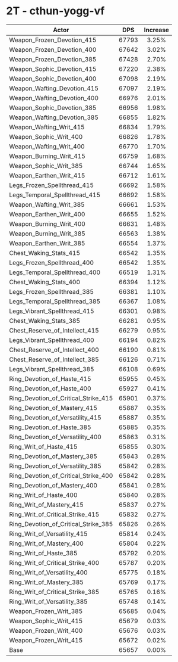 # 2T - cthun-yogg-vf
| Actor | DPS | Increase |
|---|:---:|:---:|
|Weapon_Frozen_Devotion_415|67793|3.25%|
|Weapon_Frozen_Devotion_400|67642|3.02%|
|Weapon_Frozen_Devotion_385|67428|2.70%|
|Weapon_Sophic_Devotion_415|67220|2.38%|
|Weapon_Sophic_Devotion_400|67098|2.19%|
|Weapon_Wafting_Devotion_415|67097|2.19%|
|Weapon_Wafting_Devotion_400|66976|2.01%|
|Weapon_Sophic_Devotion_385|66956|1.98%|
|Weapon_Wafting_Devotion_385|66855|1.82%|
|Weapon_Wafting_Writ_415|66834|1.79%|
|Weapon_Sophic_Writ_400|66826|1.78%|
|Weapon_Wafting_Writ_400|66770|1.70%|
|Weapon_Burning_Writ_415|66759|1.68%|
|Weapon_Sophic_Writ_385|66744|1.65%|
|Weapon_Earthen_Writ_415|66712|1.61%|
|Legs_Frozen_Spellthread_415|66692|1.58%|
|Legs_Temporal_Spellthread_415|66692|1.58%|
|Weapon_Wafting_Writ_385|66661|1.53%|
|Weapon_Earthen_Writ_400|66655|1.52%|
|Weapon_Burning_Writ_400|66631|1.48%|
|Weapon_Burning_Writ_385|66563|1.38%|
|Weapon_Earthen_Writ_385|66554|1.37%|
|Chest_Waking_Stats_415|66542|1.35%|
|Legs_Frozen_Spellthread_400|66542|1.35%|
|Legs_Temporal_Spellthread_400|66519|1.31%|
|Chest_Waking_Stats_400|66394|1.12%|
|Legs_Frozen_Spellthread_385|66381|1.10%|
|Legs_Temporal_Spellthread_385|66367|1.08%|
|Legs_Vibrant_Spellthread_415|66301|0.98%|
|Chest_Waking_Stats_385|66281|0.95%|
|Chest_Reserve_of_Intellect_415|66279|0.95%|
|Legs_Vibrant_Spellthread_400|66194|0.82%|
|Chest_Reserve_of_Intellect_400|66190|0.81%|
|Chest_Reserve_of_Intellect_385|66126|0.71%|
|Legs_Vibrant_Spellthread_385|66108|0.69%|
|Ring_Devotion_of_Haste_415|65955|0.45%|
|Ring_Devotion_of_Haste_400|65927|0.41%|
|Ring_Devotion_of_Critical_Strike_415|65901|0.37%|
|Ring_Devotion_of_Mastery_415|65887|0.35%|
|Ring_Devotion_of_Versatility_415|65887|0.35%|
|Ring_Devotion_of_Haste_385|65885|0.35%|
|Ring_Devotion_of_Versatility_400|65863|0.31%|
|Ring_Writ_of_Haste_415|65855|0.30%|
|Ring_Devotion_of_Mastery_385|65843|0.28%|
|Ring_Devotion_of_Versatility_385|65842|0.28%|
|Ring_Devotion_of_Critical_Strike_400|65842|0.28%|
|Ring_Devotion_of_Mastery_400|65841|0.28%|
|Ring_Writ_of_Haste_400|65840|0.28%|
|Ring_Writ_of_Mastery_415|65837|0.27%|
|Ring_Writ_of_Critical_Strike_415|65832|0.27%|
|Ring_Devotion_of_Critical_Strike_385|65826|0.26%|
|Ring_Writ_of_Versatility_415|65814|0.24%|
|Ring_Writ_of_Mastery_400|65804|0.22%|
|Ring_Writ_of_Haste_385|65792|0.20%|
|Ring_Writ_of_Critical_Strike_400|65787|0.20%|
|Ring_Writ_of_Versatility_400|65775|0.18%|
|Ring_Writ_of_Mastery_385|65769|0.17%|
|Ring_Writ_of_Critical_Strike_385|65765|0.16%|
|Ring_Writ_of_Versatility_385|65748|0.14%|
|Weapon_Frozen_Writ_385|65685|0.04%|
|Weapon_Sophic_Writ_415|65679|0.03%|
|Weapon_Frozen_Writ_400|65676|0.03%|
|Weapon_Frozen_Writ_415|65672|0.02%|
|Base|65657|0.00%|
